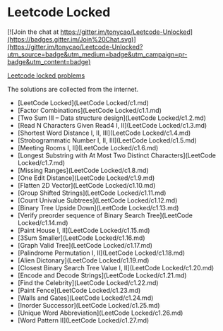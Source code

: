 Leetcode Locked
=======

[![Join the chat at https://gitter.im/tonycao/Leetcode-Unlocked](https://badges.gitter.im/Join%20Chat.svg)](https://gitter.im/tonycao/Leetcode-Unlocked?utm_source=badge&utm_medium=badge&utm_campaign=pr-badge&utm_content=badge)

[Leetcode locked problems](https://leetcode.com/problemset/algorithms/)

The solutions are collected from the internet.

* [LeetCode Locked](LeetCode Locked/c1.md)
* [Factor Combinations](LeetCode Locked/c1.1.md)
* [Two Sum III – Data structure design](LeetCode Locked/c1.2.md)
* [Read N Characters Given Read4 I, II](LeetCode Locked/c1.3.md)
* [Shortest Word Distance I, II, III](LeetCode Locked/c1.4.md)
* [Strobogrammatic Number I, II, III](LeetCode Locked/c1.5.md)
* [Meeting Rooms I, II](LeetCode Locked/c1.6.md)
* [Longest Substring with At Most Two Distinct Characters](LeetCode Locked/c1.7.md)
* [Missing Ranges](LeetCode Locked/c1.8.md)
* [One Edit Distance](LeetCode Locked/c1.9.md)
* [Flatten 2D Vector](LeetCode Locked/c1.10.md)
* [Group Shifted Strings](LeetCode Locked/c1.11.md)
* [Count Univalue Subtrees](LeetCode Locked/c1.12.md)
* [Binary Tree Upside Down](LeetCode Locked/c1.13.md)
* [Verify preorder sequence of Binary Search Tree](LeetCode Locked/c1.14.md)
* [Paint House I, II](LeetCode Locked/c1.15.md)
* [3Sum Smaller](LeetCode Locked/c1.16.md)
* [Graph Valid Tree](LeetCode Locked/c1.17.md)
* [Palindrome Permutation I, II](LeetCode Locked/c1.18.md)
* [Alien Dictonary](LeetCode Locked/c1.19.md)
* [Closest Binary Search Tree Value I, II](LeetCode Locked/c1.20.md)
* [Encode and Decode Strings](LeetCode Locked/c1.21.md)
* [Find the Celebrity](LeetCode Locked/c1.22.md)
* [Paint Fence](LeetCode Locked/c1.23.md)
* [Walls and Gates](LeetCode Locked/c1.24.md)
* [Inorder Successor](LeetCode Locked/c1.25.md)
* [Unique Word Abbreviation](LeetCode Locked/c1.26.md)
* [Word Pattern II](LeetCode Locked/c1.27.md)
